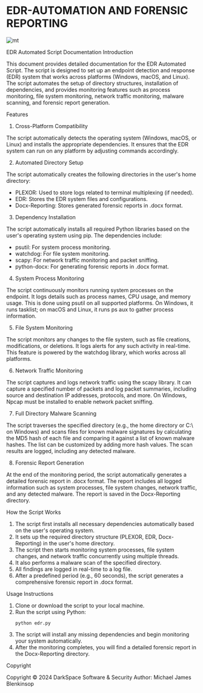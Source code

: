 # EDR-AUTOMATION AND FORENSIC REPORTING
![mt](https://github.com/user-attachments/assets/9005c382-be51-4c6d-85d8-40d35861a3f4)

EDR Automated Script Documentation
Introduction

This document provides detailed documentation for the EDR Automated Script. The script is designed to set up 
an endpoint detection and response (EDR) system that works across platforms (Windows, macOS, and Linux). 
The script automates the setup of directory structures, installation of dependencies, and provides monitoring 
features such as process monitoring, file system monitoring, network traffic monitoring, malware scanning, 
and forensic report generation.

Features
1. Cross-Platform Compatibility

The script automatically detects the operating system (Windows, macOS, or Linux) and installs the appropriate 
dependencies. It ensures that the EDR system can run on any platform by adjusting commands accordingly.

2. Automated Directory Setup

The script automatically creates the following directories in the user's home directory:
- PLEXOR: Used to store logs related to terminal multiplexing (if needed).
- EDR: Stores the EDR system files and configurations.
- Docx-Reporting: Stores generated forensic reports in .docx format.

3. Dependency Installation

The script automatically installs all required Python libraries based on the user's operating system using pip. 
The dependencies include:
- psutil: For system process monitoring.
- watchdog: For file system monitoring.
- scapy: For network traffic monitoring and packet sniffing.
- python-docx: For generating forensic reports in .docx format.

4. System Process Monitoring

The script continuously monitors running system processes on the endpoint. It logs details such as process names,
CPU usage, and memory usage. This is done using psutil on all supported platforms. On Windows, it runs tasklist; 
on macOS and Linux, it runs ps aux to gather process information.

5. File System Monitoring

The script monitors any changes to the file system, such as file creations, modifications, or deletions. It logs 
alerts for any such activity in real-time. This feature is powered by the watchdog library, which works across all platforms.

6. Network Traffic Monitoring

The script captures and logs network traffic using the scapy library. It can capture a specified number of packets and 
log packet summaries, including source and destination IP addresses, protocols, and more. On Windows, Npcap must be 
installed to enable network packet sniffing.

7. Full Directory Malware Scanning

The script traverses the specified directory (e.g., the home directory or C:\ on Windows) and scans files for known 
malware signatures by calculating the MD5 hash of each file and comparing it against a list of known malware hashes. 
The list can be customized by adding more hash values. The scan results are logged, including any detected malware.

8. Forensic Report Generation

At the end of the monitoring period, the script automatically generates a detailed forensic report in .docx format.
The report includes all logged information such as system processes, file system changes, network traffic, and any 
detected malware. The report is saved in the Docx-Reporting directory.

How the Script Works

1. The script first installs all necessary dependencies automatically based on the user's operating system.
2. It sets up the required directory structure (PLEXOR, EDR, Docx-Reporting) in the user's home directory.
3. The script then starts monitoring system processes, file system changes, and network traffic concurrently using 
   multiple threads.
4. It also performs a malware scan of the specified directory.
5. All findings are logged in real-time to a log file.
6. After a predefined period (e.g., 60 seconds), the script generates a comprehensive forensic report in .docx format.

Usage Instructions

1. Clone or download the script to your local machine.
2. Run the script using Python:
    ```
    python edr.py
    ```
3. The script will install any missing dependencies and begin monitoring your system automatically.
4. After the monitoring completes, you will find a detailed forensic report in the Docx-Reporting directory.

Copyright

Copyright © 2024 DarkSpace Software & Security
Author: Michael James Blenkinsop
